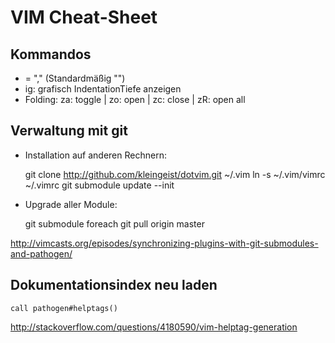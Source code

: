 VIM Cheat-Sheet
===============

Kommandos
----------

* <Leader> = "," (Standardmäßig "\")
* <Leader>ig: grafisch IndentationTiefe anzeigen
* Folding: za: toggle | zo: open | zc: close | zR: open all




Verwaltung mit git
------------------

* Installation auf anderen Rechnern:

    git clone http://github.com/kleingeist/dotvim.git ~/.vim
    ln -s ~/.vim/vimrc ~/.vimrc
    git submodule update --init

* Upgrade aller Module:

    git submodule foreach git pull origin master


http://vimcasts.org/episodes/synchronizing-plugins-with-git-submodules-and-pathogen/



Dokumentationsindex neu laden
-----------------------------

	call pathogen#helptags()

http://stackoverflow.com/questions/4180590/vim-helptag-generation



